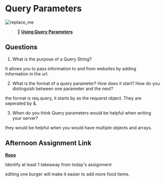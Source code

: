 # Query Parameters

![replace_me](https://codeworks.blob.core.windows.net/public/assets/img/illustrations/placeholder.svg)

> **📖 [Using Query Parameters](https://codeworksacademy.com/fs-student-guide/resources/wk5/01-Query-Parameters)**

## Questions

1. What is the purpose of a Query String?

It allows you to pass information to and from websites by adding information in the url.

2. What is the format of a query parameter? How does it start? How do you distinguish between one parameter and the next?

the format is req.query, it starts by as the requerst object.  They are seperated by &.

3. When do you think Query parameters would be helpful when writing your server?

they would be helpful when you would have multiple objects and arrays.

## Afternoon Assignment Link

**[Repo](https://github.com/tberry019/burgerShack)**

Identify at least 1 takeaway from today's assignment

editing one burger will make it easier to add more food items.